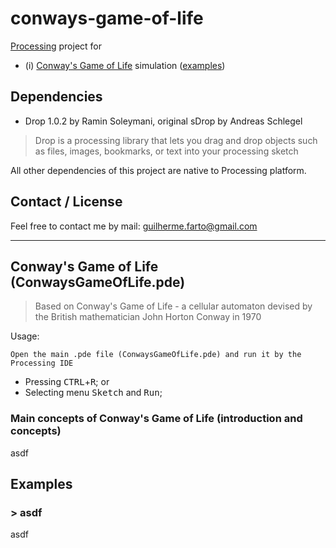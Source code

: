 # conways-game-of-life

[Processing](https://processing.org/) project for

* (i) [Conway's Game of Life](#conways-game-of-life) simulation ([examples](#all-examples))

## Dependencies

* Drop 1.0.2 by Ramin Soleymani, original sDrop by Andreas Schlegel

> Drop is a processing library that lets you drag and drop objects such as files, images, bookmarks, or text into your processing sketch

All other dependencies of this project are native to Processing platform.

## Contact / License

Feel free to contact me by mail: guilherme.farto@gmail.com

---

<a name="conways-game-of-life"></a>
## Conway's Game of Life (ConwaysGameOfLife.pde)
> Based on Conway's Game of Life - a cellular automaton devised by the British mathematician John Horton Conway in 1970

Usage:

`Open the main .pde file (ConwaysGameOfLife.pde) and run it by the Processing IDE`
* Pressing <kbd>CTRL</kbd>+<kbd>R</kbd>; or
* Selecting menu <kbd>Sketch</kbd> and <kbd>Run</kbd>;

### Main concepts of Conway's Game of Life (introduction and concepts)

asdf

<a name="all-examples"></a>
## Examples

<a name="conways-game-of-life-examples-1"></a>
### > asdf

asdf
